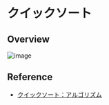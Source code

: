 # クイックソート

## Overview

![image](https://user-images.githubusercontent.com/44774033/56825981-e309d900-6895-11e9-88a8-ca749c2d2cf9.png)

## Reference
- [クイックソート：アルゴリズム](https://www.codereading.com/algo_and_ds/algo/quick_sort.html)
